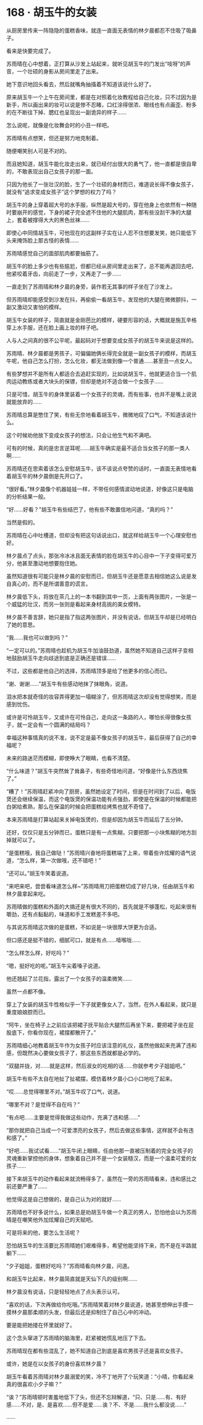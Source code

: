 # 168 · 胡玉牛的女装

从厨房里传来一阵隐隐的蛋糕香味，就连一直面无表情的林夕晨都忍不住吸了吸鼻子。

看来是快要完成了。

苏雨晴在心中想着，正打算从沙发上站起来，就听见胡玉牛的门发出“吱呀”的声音，一个壮硕的身影从房间里走了出来。

她下意识地回头看去，然后就嘴角抽搐着不知道该说什么好了。

原来胡玉牛一个上午在房间里，都是在对照着化妆教程给自己化妆，只不过因为是新手，所以画出来的妆可以说是惨不忍睹，口红涂得很浓、眼线也有点画歪、粉多的在不断往下掉、腮红也呈现出一副诡异的样子……

怎么说呢，就像是化妆舞会时的小丑一样吧。

苏雨晴有点想笑，但还是努力地克制着。

随便嘲笑别人可是不对的。

而且她知道，胡玉牛能化妆走出来，就已经付出很大的勇气了，他一直都是很自卑的，不敢表现出自己女孩子的那一面。

只因为他长了一张壮汉的脸，生了一个壮硕的身材而已，难道说长得不像女孩子，就没有“追求变成女孩子”这个梦想的权力了吗？

胡玉牛的身上穿着超大号的水手服，纵然是超大号的，穿在他身上也依然有一种随时要崩开的感觉，下身的裙子完全遮不住他的大腿肌肉，那有些没刮干净的大腿上，套着被撑得大大的黑色丝袜……

即使心中同情胡玉牛，可他现在的这副样子实在让人忍不住想要发笑，她只能低下头来掩饰脸上那古怪的表情……

苏雨晴感觉自己的面部肌肉都要抽筋了。

胡玉牛的脸上多少也有些尴尬，但都已经从房间里走出来了，总不能再退回去吧，他紧咬着牙齿，向前走了一步，又再走了一步……

一直走到了苏雨晴和林夕晨的身旁，装作若无其事的样子坐在了沙发上。

但苏雨晴却能感受到沙发在抖，再偷偷一看胡玉牛，发现他的大腿在微微颤抖，一副又激动又害怕的模样。

胡玉牛女装的样子，简直就是金刚芭比的模样，硬要形容的话，大概就是施瓦辛格穿上水手服，还在脸上画上妆的样子吧。

人与人之间真的很不公平呢，最起码对于想要变成女孩子的胡玉牛来说是这样的。

苏雨晴、林夕晨都是男孩子，可偏偏她俩长得完全就是一副女孩子的模样，而胡玉牛呢，他自己怎么打扮，怎么化妆，都无法做到像一个普通……甚至丑一点女人。

有些梦想并不是所有人都适合去追赶实现的，比如说胡玉牛，他就更适合当一个肌肉运动教练或者大块头的保镖，但却是绝对不适合做一个女孩子……

只是可惜，胡玉牛的身体里装着一个女孩子的灵魂，而有些事，也并不是嘴上说说就能放弃的……

苏雨晴总算是憋住了笑，有些无奈地看着胡玉牛，微微地叹了口气，不知道该说什么。

这个时候劝他放下变成女孩子的想法，只会让他生气和不满吧。

可有的时候，真的是忠言逆耳呢……胡玉牛确实是最不适合当女孩子的那一类人啊……

苏雨晴还在思索着该怎么安慰胡玉牛，该不该说点夸赞的话时，一直面无表情地看着胡玉牛的林夕晨倒是先开口了。

“很好看。”林夕晨像个机器娃娃一样，不带任何感情波动地说道，好像这只是电脑的分析结果一般。

“好……好看？”胡玉牛有些结巴了，他有些不敢置信地问道，“真的吗？”

当然是假的。

苏雨晴在心中吐槽道，但却没有把这句话说出口，就这样给胡玉牛一个心理安慰也好。

林夕晨点了点头，那张冷冰冰且面无表情的脸在胡玉牛的心目中一下子变得可爱万分，他甚至激动地想要抱住她。

虽然知道很有可能只是林夕晨的安慰而已，但胡玉牛还是愿意去相信她这么说是发自真心的，而不是所谓善意的谎言。

林夕晨低下头，将放在茶几上的一本书翻到其中一页，上面有两张图片，一张是一个威猛的壮汉，而另一张则是看起来身材高挑的美女模特。

林夕晨不善言辞，她只是指了指这两张图片，并没有说话，但胡玉牛却是已经明白了她的意思。

“我……我也可以做到吗？”

“一定可以的。”苏雨晴也趁机为胡玉牛加油鼓劲道，虽然她不知道自己这样子变相地鼓励胡玉牛走向歧途到底是正确还是错误……

不过，这些都是他自己的选择，苏雨晴顶多是给了他更多的信心而已。

“谢、谢谢……”胡玉牛有些感动地抹了抹眼角，说道。

泪水把本就奇怪的妆容弄得更加一塌糊涂了，但苏雨晴这次却没有觉得想笑，而是感到忧伤。

或许是可怜胡玉牛，又或许在可怜自己，走向这一条路的人，哪怕长得很像女孩子，就一定会有一个圆满的结局吗？

幸福这种事情真的说不准，说不定是最不像女孩子的胡玉牛，最后获得了自己的幸福呢？

未来的路迷茫而模糊，即使睁大了眼睛，也看不清楚。

“什么味道？”胡玉牛突然耸了耸鼻子，有些奇怪地问道，“好像是什么东西烧焦了。”

“糟了！”苏雨晴赶紧冲向了厨房，虽然她设定了时间，但是在时间到了以后，电饭煲还会继续保温，而这个电饭煲的保温功能有点强劲，即使是在保温的时候都能把白粥给煮熟，那么在保温的时候会把蛋糕给烤焦也就不奇怪了。

本来苏雨晴是打算站起来关掉电饭煲的，但是却因为胡玉牛而延后了五分钟。

还好，仅仅只是五分钟而已，蛋糕只是有一点焦糊，只要把那一小块焦糊的地方刮掉就可以了。

“是蛋糕哦，我自己做哒！”苏雨晴兴奋地将蛋糕端了上来，带着些许炫耀的语气说道，“怎么样，第一次做哦，还不错吧！”

“还可以。”胡玉牛笑着说道。

“来吧来吧，尝尝看味道怎么样\~”苏雨晴用刀把蛋糕切成了好几块，任由胡玉牛和林夕晨拿起来吃。

苏雨晴做的蛋糕和外面的大搞还是有很大不同的，首先就是不够蓬松，吃起来很有嚼劲，还有点黏黏的，味道和手工发糕差不多吧。

与其说苏雨晴这次做的是蛋糕，不如说是一块很厚大饼更为合适。

但口感还是挺不错的，细腻可口，就是有点……噎喉咙……

“怎么样怎么样，好吃吗？”

“嗯，挺好吃的呢。”胡玉牛尖着嗓子说道。

他还翘起了兰花指，露出了一个女孩子的温柔微笑……

虽然一点都不像。

穿上了女装的胡玉牛性格似乎一下子就更像女人了，当然，在外人看起来，就只是重度娘娘腔而已。

“阿牛，坐在椅子上之前应该把裙子抚平贴合大腿然后再坐下来，要把裙子坐在屁股底下，你看你现在，裙摆都散开了。”

苏雨晴细心地教着胡玉牛作为女孩子时应该注意的礼仪，虽然他做起来充满了违和感，但既然决心要做女孩子了，那这些东西就都是必学的。

“双腿并拢，对……就是这样，然后淑女的吃相的话……你就参考夕子姐姐吧。”

胡玉牛有些不太自在地扯了扯裙摆，模仿着林夕晨小口小口地吃了起来。

“哎……总觉得哪里不对。”胡玉牛叹了口气，说道。

“哪里不对？是觉得不自在吗？”

“有点吧……主要是觉得我做这些动作，充满了违和感……”

“那你就把自己当成一个可爱漂亮的女孩子，然后去做这些事情，这样就不会有违和感了。”

“好吧……我试试看……”胡玉牛闭上眼睛，任由他那一直被压制着的完全女孩子的灵魂重新掌控他的身体，想象着自己并不是一个女装糙汉，而是一个温柔可爱的女孩子……

接下来胡玉牛的动作看起来就流畅得多了，虽然在一旁的苏雨晴看来，违和感比之前还要严重了……

他觉得这是自己想做的，是自己认为对的就好……

苏雨晴也不好多说什么，如果总是劝胡玉牛做一个真正的男人，恐怕他会以为苏雨晴是在嘲笑他外加炫耀自己的天赋吧。

可是将来的他，要怎么生活呢？

恐怕胡玉牛的生活要比苏雨晴她们艰难得多，希望他能坚持下来，而不是在半路就躺下……

“夕子姐姐，蛋糕好吃吗？”苏雨晴看向林夕晨，问道。

和胡玉牛比起来，林夕晨简直就是天仙下凡的级别啊……

林夕晨没有说话，只是轻轻地点了点头表示认可。

“喜欢的话，下次再做给你吃哦。”苏雨晴笑着对林夕晨说道，她甚至想伸出手摸一摸林夕晨那柔顺的头发，但最后还是抑制住了自己心中的冲动。

要是能把她搂在怀里就好了。

这个念头窜进了苏雨晴的脑海里，赶紧被她慌乱地压了下去。

苏雨晴现在都有些混乱了，她不知道自己到底是喜欢男孩子还是喜欢女孩子。

或许，她是在以女孩子的身份喜欢林夕晨？

胡玉牛看着苏雨晴对林夕晨溺爱的笑，冷不丁地开了个玩笑道：“小晴，你看起来真的很喜欢小夕子嘛？”

“诶？”苏雨晴顿时害羞地低下了头，但还不忘辩解道，“只、只是……有、有好感……不对，是、是喜欢……但不是爱……诶？不、不是……我什么都没说……”

……
